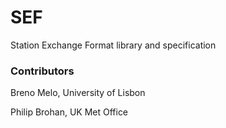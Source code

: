 # SEF
Station Exchange Format library and specification

### Contributors

Breno Melo, University of Lisbon

Philip Brohan, UK Met Office
